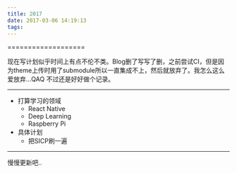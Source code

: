 ```yaml
---
title: 2017
date: 2017-03-06 14:19:13
tags: 
---
```


===================

现在写计划似乎时间上有点不伦不类。Blog删了写写了删，之前尝试CI，但是因为theme上传时用了submodule所以一直集成不上，然后就放弃了。我怎么这么爱放弃...QAQ
不过还是好好做个记录。

----------

- 打算学习的领域
  - React Native
  - Deep Learning
  - Raspberry Pi
- 具体计划
  - 把SICP刷一遍


-----------

慢慢更新吧..
